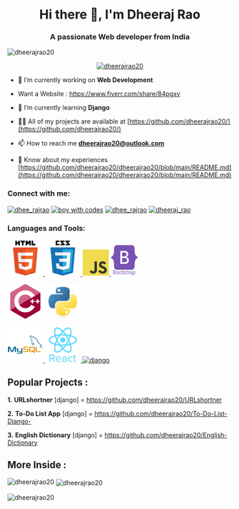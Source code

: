 <h1 align="center">Hi there 👋, I'm Dheeraj Rao</h1>
<h3 align="center">A passionate Web developer from India</h3>
<p align="left"> <img src="https://komarev.com/ghpvc/?username=dheerajrao20&label=Profile%20views&color=0e75b6&style=flat" alt="dheerajrao20" height="30" width="120" /> </p>

<p align="center"> <a href="https://github.com/ryo-ma/github-profile-trophy"><img src="https://github-profile-trophy.vercel.app/?username=dheerajrao20" alt="dheerajrao20" /></a> </p>

- 🔭 I’m currently working on **Web Development**

- Want a Website : <a href="https://www.fiverr.com/share/84pgxv">https://www.fiverr.com/share/84pgxv</a>

- 🌱 I’m currently learning **Django**

- 👨‍💻 All of my projects are available at [https://github.com/dheerajrao20/](https://github.com/dheerajrao20/)

- 📫 How to reach me **dheerajrao20@outlook.com**

- 📄 Know about my experiences [https://github.com/dheerajrao20/dheerajrao20/blob/main/README.md](https://github.com/dheerajrao20/dheerajrao20/blob/main/README.md)



<h3 align="left">Connect with me:</h3>
<p align="left">

<a href="https://instagram.com/dhee_rajrao" target="blank"><img align="center" src="https://raw.githubusercontent.com/rahuldkjain/github-profile-readme-generator/master/src/images/icons/Social/instagram.svg" alt="dhee_rajrao" height="60" width="80" /></a>
<a href="https://www.youtube.com/channel/UCHUZS2VgprpnN1dtLqb6ABA" target="blank"><img align="center" src="https://raw.githubusercontent.com/rahuldkjain/github-profile-readme-generator/master/src/images/icons/Social/youtube.svg" alt="boy with codes" height="60" width="80" /></a>
<a href="https://www.linkedin.com/in/dheeraj-kumar-3a6bb8216/" target="blank"><img align="center" src="https://raw.githubusercontent.com/rahuldkjain/github-profile-readme-generator/master/src/images/icons/Social/linked-in-alt.svg" alt="dhee_rajrao" height="60" width="80" /></a>
<a href="https://codeforces.com/profile/dheeraj_rao" target="blank"><img align="center" src="https://raw.githubusercontent.com/rahuldkjain/github-profile-readme-generator/master/src/images/icons/Social/codeforces.svg" alt="dheeraj_rao" height="60" width="80" /></a>
</p>

<h3 align="left">Languages and Tools:</h3>

<p align="left"> 
<a href="https://www.w3.org/html/" target="_blank" rel="noreferrer"> <img src="https://raw.githubusercontent.com/devicons/devicon/master/icons/html5/html5-original-wordmark.svg" alt="html5" width="80" height="80"/> </a>  
<a href="https://www.w3schools.com/css/" target="_blank" rel="noreferrer"> <img src="https://raw.githubusercontent.com/devicons/devicon/master/icons/css3/css3-original-wordmark.svg" alt="css3" width="80" height="80"/> </a> 
<a href="https://developer.mozilla.org/en-US/docs/Web/JavaScript" target="_blank" rel="noreferrer"> <img src="https://raw.githubusercontent.com/devicons/devicon/master/icons/javascript/javascript-original.svg" alt="javascript" width="60" height="60"/> </a>
<a href="https://getbootstrap.com" target="_blank" rel="noreferrer"> <img src="https://raw.githubusercontent.com/devicons/devicon/master/icons/bootstrap/bootstrap-plain-wordmark.svg" alt="bootstrap" width="60" height="70"/> </a> 
  
<a href="https://www.w3schools.com/cpp/" target="_blank" rel="noreferrer"> <img src="https://raw.githubusercontent.com/devicons/devicon/master/icons/cplusplus/cplusplus-original.svg" alt="cplusplus" width="80" height="80"/></a>
<a href="https://www.python.org" target="_blank" rel="noreferrer"> <img src="https://raw.githubusercontent.com/devicons/devicon/master/icons/python/python-original.svg" alt="python" width="80" height="80"/> </a> 
  
<a href="https://www.mysql.com/" target="_blank" rel="noreferrer"> <img src="https://raw.githubusercontent.com/devicons/devicon/master/icons/mysql/mysql-original-wordmark.svg" alt="mysql" width="80" height="80"/> </a>
<a href="https://reactjs.org/" target="_blank" rel="noreferrer"> <img src="https://raw.githubusercontent.com/devicons/devicon/master/icons/react/react-original-wordmark.svg" alt="react" width="80" height="80"/> </a><a href="https://www.djangoproject.com/" target="_blank" rel="noreferrer"> <img src="https://camo.githubusercontent.com/14a503a7ca9e1ae481e9304f78d5b7964ae914794457ad5a1986da42817c82d7/68747470733a2f2f6c6f676f732d646f776e6c6f61642e636f6d2f77702d636f6e74656e742f75706c6f6164732f323031392f30362f446a616e676f5f4c6f676f2e706e67" alt="django" width="80" height="40"/> </a>
</p>

<h2>Popular Projects :</h2>

**1.** **URLshortner** [django] = <a href="https://github.com/dheerajrao20/URLshortner">https://github.com/dheerajrao20/URLshortner</a>

**2.** **To-Do List App** [django] = <a href="https://github.com/dheerajrao20/To-Do-List-Django-">https://github.com/dheerajrao20/To-Do-List-Django-</a>

**3.** **English Dictionary** [django] = <a href="https://github.com/dheerajrao20/English-Dictionary">https://github.com/dheerajrao20/English-Dictionary</a>

<h2> More Inside :</h2>

<img align="left" src="https://github-readme-stats.vercel.app/api/top-langs?username=dheerajrao20&show_icons=true&locale=en&layout=compact" alt="dheerajrao20" />


&nbsp;<img align="center" src="https://github-readme-stats.vercel.app/api?username=dheerajrao20&show_icons=true&locale=en" alt="dheerajrao20" />


<img align="center" src="https://github-readme-streak-stats.herokuapp.com/?user=dheerajrao20&" alt="dheerajrao20" />
